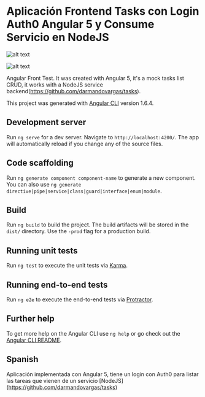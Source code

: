 # Aplicación Frontend Tasks con Login Auth0 Angular 5 y Consume Servicio en NodeJS

![alt text]()

![alt text]()


Angular Front Test. It was created with Angular 5, it's a mock tasks list CRUD, it works with a NodeJS service backend(https://github.com/darmandovargas/tasks).

This project was generated with [Angular CLI](https://github.com/angular/angular-cli) version 1.6.4.

## Development server

Run `ng serve` for a dev server. Navigate to `http://localhost:4200/`. The app will automatically reload if you change any of the source files.

## Code scaffolding

Run `ng generate component component-name` to generate a new component. You can also use `ng generate directive|pipe|service|class|guard|interface|enum|module`.

## Build

Run `ng build` to build the project. The build artifacts will be stored in the `dist/` directory. Use the `-prod` flag for a production build.

## Running unit tests

Run `ng test` to execute the unit tests via [Karma](https://karma-runner.github.io).

## Running end-to-end tests

Run `ng e2e` to execute the end-to-end tests via [Protractor](http://www.protractortest.org/).

## Further help

To get more help on the Angular CLI use `ng help` or go check out the [Angular CLI README](https://github.com/angular/angular-cli/blob/master/README.md).

## Spanish

Aplicación implementada con Angular 5, tiene un login con Auth0 para listar las tareas que vienen de un servicio [NodeJS] (https://github.com/darmandovargas/tasks)



